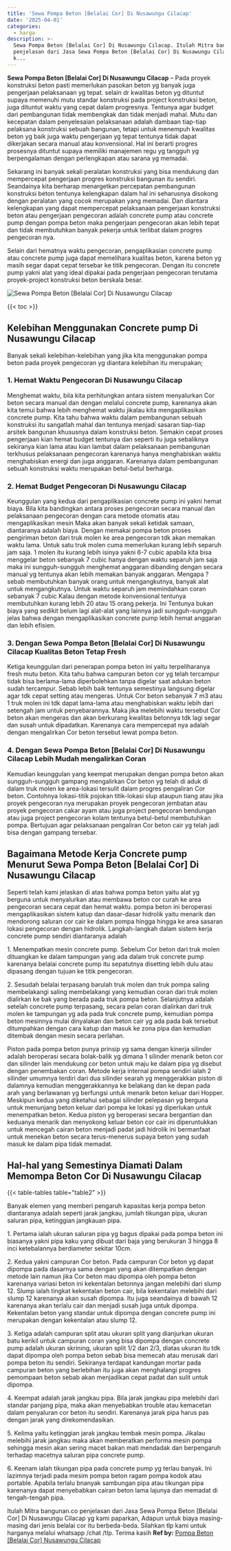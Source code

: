 ```yaml
---
title: 'Sewa Pompa Beton [Belalai Cor] Di Nusawungu Cilacap'
date: '2025-04-01'
categories:
  - harga
description: >-
  Sewa Pompa Beton [Belalai Cor] Di Nusawungu Cilacap. Itulah Mitra bangunan.co
  penjelasan dari Jasa Sewa Pompa Beton [Belalai Cor] Di Nusawungu Cilacap yg
  k...
---
```


**Sewa Pompa Beton \[Belalai Cor\] Di Nusawungu Cilacap** – Pada proyek konstruksi beton pasti memerlukan pasokan beton yg banyak juga pengerjaan pelaksanaan yg tepat. selain dr kwalitas beton yg dituntut supaya memenuhi mutu standar konstruksi pada project konstruksi beton, juga dituntut waktu yang cepat dalam progresnya. Tentunya agar budget dari pembangunan tidak membengkak dan tidak menjadi mahal. Mutu dan kecepatan dalam penyelesaian pelaksanaan adalah dambaan tiap-tiap pelaksana konstruksi sebuah bangunan, tetapi untuk menempuh kwalitas beton yg baik juga waktu pengerjaan yg tepat tentunya tidak dapat dikerjakan secara manual atau konvensional. Hal ini berarti progres prosesnya dituntut supaya memiliki manajemen regu yg tangguh yg berpengalaman dengan perlengkapan atau sarana yg memadai.

Sekarang ini banyak sekali peralatan konstruksi yang bisa mendukung dan mempercepat pengerjaan progres konstruksi bangunan itu sendiri. Seandainya kita berharap menargetkan percepatan pembangunan konstruksi beton tentunya kelengkapan dalam hal ini seharusnya disokong dengan peralatan yang cocok merupakan yang memadai. Dan diantara kelengkapan yang dapat mempercepat pelaksanaan pengerjaan konstruksi beton atau pengerjaan pengecoran adalah concrete pump atau concrete pump dengan pompa beton maka pengerjaan pengecoran akan lebih tepat dan tidak membutuhkan banyak pekerja untuk terlibat dalam progres pengecoran nya.

Selain dari hematnya waktu pengecoran, pengaplikasian concrete pump atau concrete pump juga dapat memelihara kualitas beton, karena beton yg masih segar dapat cepat tersebar ke titik pengecoran. Dengan itu concrete pump yakni alat yang ideal dipakai pada pengerjaan pengecoran terutama proyek-project konstruksi beton berskala besar.

![Sewa Pompa Beton [Belalai Cor] Di Nusawungu Cilacap](/images/sewa-concrete-pump-23.png)

{{< toc >}}

## Kelebihan Menggunakan Concrete pump Di Nusawungu Cilacap

Banyak sekali kelebihan-kelebihan yang jika kita menggunakan pompa beton pada proyek pengecoran yg diantara kelebihan itu merupakan;

### 1\. Hemat Waktu Pengecoran Di Nusawungu Cilacap

Menghemat waktu, bila kita perhitungkan antara sistem menyalurkan Cor beton secara manual dan dengan melalui concrete pump, karenanya akan kita temui bahwa lebih menghemat waktu jikalau kita mengaplikasikan concrete pump. Kita tahu bahwa waktu dalam pembangunan sebuah konstruksi itu sangatlah mahal dan tentunya menjadi sasaran tiap-tiap arsitek bangunan khususnya dalam konstruksi beton. Semakin cepat proses pengerjaan kian hemat budget tentunya dan seperti itu juga sebaliknya sekiranya kian lama atau kian lambat dalam pelaksanaan pembangunan terkhusus pelaksanaan pengecoran karenanya hanya menghabiskan waktu menghabiskan energi dan juga anggaran. Karenanya dalam pembangunan sebuah konstruksi waktu merupakan betul-betul berharga.

### 2\. Hemat Budget Pengecoran Di Nusawungu Cilacap

Keunggulan yang kedua dari pengaplikasian concrete pump ini yakni hemat biaya. Bila kita bandingkan antara proses pengecoran secara manual dan pelaksanaan pengecoran dengan cara metode otomatis atau mengaplikasikan mesin Maka akan banyak sekali ketidak samaan, diantaranya adalah biaya. Dengan memakai pompa beton proses pengiriman beton dari truk molen ke area pengecoran tdk akan memakan waktu lama. Untuk satu truk molen cuma memerlukan kurang lebih separuh jam saja. 1 molen itu kurang lebih isinya yakni 6-7 cubic apabila kita bisa menggelar beton sebanyak 7 cubic hanya dengan waktu separuh jam saja maka ini sungguh-sungguh menghemat anggaran dibanding dengan secara manual yg tentunya akan lebih memakan banyak anggaran. Mengapa ? sebab membutuhkan banyak orang untuk mengangkutnya, banyak alat untuk mengangkutnya. Untuk waktu separuh jam memindahkan coran sebanyak 7 cubic Kalau dengan metode konvensional tentunya membutuhkan kurang lebih 20 atau 15 orang pekerja. Ini Tentunya bukan biaya yang sedikit belum lagi alat-alat yang lainnya jadi sungguh-sungguh jelas bahwa dengan mengaplikasikan concrete pump lebih hemat anggaran dan lebih efisien.

### 3\. Dengan Sewa Pompa Beton \[Belalai Cor\] Di Nusawungu Cilacap Kualitas Beton Tetap Fresh

Ketiga keunggulan dari penerapan pompa beton ini yaitu terpeliharanya fresh mutu beton. Kita tahu bahwa campuran beton cor yg telah tercampur tidak bisa berlama-lama diperbolehkan tanpa digelar saat adukan beton sudah tercampur. Sebab lebih baik tentunya semestinya langsung digelar agar tdk cepat setting atau mengeras. Untuk Cor beton sebanyak 7 m3 atau 1 truk molen ini tdk dapat lama-lama atau menghabiskan waktu lebih dari setengah jam untuk penyebarannya. Maka jika melebihi waktu tersebut Cor beton akan mengeras dan akan berkurang kwalitas betonnya tdk lagi segar dan susah untuk dipadatkan. Karenanya cara mempercepat nya adalah dengan mengalirkan Cor beton tersebut lewat pompa beton.

### 4\. Dengan Sewa Pompa Beton \[Belalai Cor\] Di Nusawungu Cilacap Lebih Mudah mengalirkan Coran

Kemudian keunggulan yang keempat merupakan dengan pompa beton akan sungguh-sungguh gampang mengalirkan Cor beton yg telah di aduk di dalam truk molen ke area-lokasi tersulit dalam progres pengaliran Cor beton. Contohnya lokasi-titik pojokan titik-lokasi slup ataupun tiang atau jika proyek pengecoran nya merupakan proyek pengecoran jembatan atau proyek pengecoran cakar ayam atau juga project pengecoran bendungan atau juga project pengecoran kolam tentunya betul-betul membutuhkan pompa. Bertujuan agar pelaksanaan pengaliran Cor beton cair yg telah jadi bisa dengan gampang tersebar.

## Bagaimana Metode Kerja Concrete pump Menurut Sewa Pompa Beton \[Belalai Cor\] Di Nusawungu Cilacap

Seperti telah kami jelaskan di atas bahwa pompa beton yaitu alat yg berguna untuk menyalurkan atau membawa beton cor curah ke area pengecoran secara cepat dan hemat waktu. pompa beton ini beroperasi mengaplikasikan sistem katup dan dasar-dasar hidrolik yaitu menarik dan mendorong saluran cor cair ke dalam pompa hingga hingga ke area sasaran lokasi pengecoran dengan hidrolik. Langkah-langkah dalam sistem kerja concrete pump sendiri diantaranya adalah

1\. Menempatkan mesin concrete pump. Sebelum Cor beton dari truk molen dituangkan ke dalam tampungan yang ada dalam truk concrete pump karenanya belalai concrete pump itu sepatutnya disetting lebih dulu atau dipasang dengan tujuan ke titik pengecoran.

2\. Sesudah belalai terpasang barulah truk molen dan truk pompa saling membelakangi saling membelakangi yang kemudian coran dari truk molen dialirkan ke bak yang berada pada truk pompa beton. Selanjutnya adalah setelah concrete pump terpasang, secara pelan coran dialirkan dari truk molen ke tampungan yg ada pada truk concrete pump, kemudian pompa beton mesinnya mulai dinyalakan dan beton cair yg ada pada bak tersebut ditumpahkan dengan cara katup dan masuk ke zona pipa dan kemudian ditembak dengan mesin secara perlahan.

Piston pada pompa beton punya prinsip yg sama dengan kinerja silinder adalah beroperasi secara bolak-balik yg dimana 1 silinder menarik beton cor dan silinder lain mendukung cor beton untuk maju ke dalam pipa yg disebut dengan penembakan coran. Metode kerja internal pompa sendiri ialah 2 silinder umumnya terdiri dari dua silinder searah yg menggerakkan piston di dalamnya kemudian menggerakkannya ke belakang dan ke depan pada arah yang berlawanan yg berfungsi untuk menarik beton keluar dari Hopper. Meskipun kedua yang diketahui sebagai silinder pelepasan yg berguna untuk menunjang beton keluar dari pompa ke lokasi yg diperlukan untuk menempatkan beton. Kedua piston yg beroperasi secara bergantian dan keduanya menarik dan menyokong keluar beton cor cair ini diperuntukkan untuk mencegah cairan beton menjadi padat jadi hidrolik ini bermanfaat untuk menekan beton secara terus-menerus supaya beton yang sudah masuk ke dalam pipa tidak memadat.

## Hal-hal yang Semestinya Diamati Dalam Memompa Beton Cor Di Nusawungu Cilacap

{{< table-tables table="table2" >}}

Banyak elemen yang memberi pengaruh kapasitas kerja pompa beton diantaranya adalah seperti jarak jangkau, jumlah tikungan pipa, ukuran saluran pipa, ketinggian jangkauan pipa.

1\. Pertama ialah ukuran saluran pipa yg bagus dipakai pada pompa beton ini biasanya yakni pipa kaku yang dibuat dari baja yang berukuran 3 hingga 8 inci ketebalannya berdiameter sekitar 10cm.

2\. Kedua yakni campuran Cor beton. Pada campuran Cor beton yg dapat dipompa pada dasarnya sama dengan yang akan ditempatkan dengan metode lain namun jika Cor beton mau dipompa oleh pompa beton karenanya variasi beton ini kekentalan betonnya jangan melebihi dari slump 12. Slump ialah tingkat kekentalan beton cair, bila kekentalan melebihi dari slump 12 karenanya akan susah dipompa. Itu juga seandainya di bawah 12 karenanya akan terlalu cair dan menjadi susah juga untuk dipompa. Kekentalan beton yang standar untuk dipompa dengan concrete pump ini merupakan dengan kekentalan atau slump 12.

3\. Ketiga adalah campuran split atau ukuran split yang dianjurkan ukuran batu kerikil untuk campuran coran yang bisa dipompa dengan concrete pump adalah ukuran skrining, ukuran split 1/2 dan 2/3, diatas ukuran itu tdk dapat dipompa oleh pompa beton sebab bisa memecah atau merusak dari pompa beton itu sendiri. Sekiranya terdapat kandungan mortar pada campuran beton yang berlebihan itu juga akan menghalangi progres pemompaan beton sebab akan menjadikan cepat padat dan sulit untuk dipompa.

4\. Keempat adalah jarak jangkau pipa. Bila jarak jangkau pipa melebihi dari standar panjang pipa, maka akan menyebabkan trouble atau kemacetan dalam penyaluran cor beton itu sendiri. Karenanya jarak pipa harus pas dengan jarak yang direkomendasikan.

5\. Kelima yaitu ketinggian jarak jangkau tembak mesin pompa. Jikalau melebihi jarak jangkau maka akan memberatkan performa mesin pompa sehingga mesin akan sering macet bakan mati mendadak dan berpengaruh terhadap macetnya saluran pipa concrete pump.

6\. Keenam ialah tikungan pipa pada concrete pump yg terlau banyak. Ini lazimnya terjadi pada mesim pompa beton ragam pompa kodok atau portable. Apabila terlalu bnanyak sambungan pipa atau tikungan pipa karenanya dapat menyebabkan cairan beton lama lajunya dan memadat di tengah-tengah pipa.

Itulah Mitra bangunan.co penjelasan dari Jasa Sewa Pompa Beton \[Belalai Cor\] Di Nusawungu Cilacap yg kami paparkan, Adapun untuk biaya masing-masing dari jenis belalai cor itu berbeda-beda. Silahkan tlp kami untuk harganya melalui whatsapp /chat /tlp. Terima kasih
**Ref by:** [Pompa Beton [Belalai Cor] Nusawungu Cilacap](https://id.wikipedia.org/wiki/Pompa)
